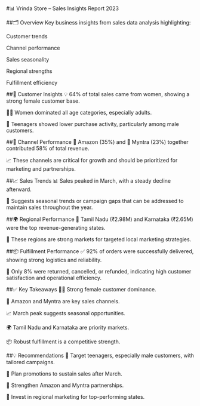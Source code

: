 #📊 Vrinda Store – Sales Insights Report 2023

##🗂️ Overview
Key business insights from sales data analysis highlighting:

Customer trends

Channel performance

Sales seasonality

Regional strengths

Fulfillment efficiency

##👥 Customer Insights
💡 64% of total sales came from women, showing a strong female customer base.

👩‍🦰 Women dominated all age categories, especially adults.

👶 Teenagers showed lower purchase activity, particularly among male customers.

##🛒 Channel Performance
🥇 Amazon (35%) and 🥈 Myntra (23%) together contributed 58% of total revenue.

📈 These channels are critical for growth and should be prioritized for marketing and partnerships.

##📈 Sales Trends
📊 Sales peaked in March, with a steady decline afterward.

🔎 Suggests seasonal trends or campaign gaps that can be addressed to maintain sales throughout the year.

##🌍 Regional Performance
📌 Tamil Nadu (₹2.98M) and Karnataka (₹2.65M) were the top revenue-generating states.

🎯 These regions are strong markets for targeted local marketing strategies.

##📦 Fulfillment Performance
✅ 92% of orders were successfully delivered, showing strong logistics and reliability.

🔄 Only 8% were returned, cancelled, or refunded, indicating high customer satisfaction and operational efficiency.

##✅ Key Takeaways
👩‍🦰 Strong female customer dominance.

🛒 Amazon and Myntra are key sales channels.

📈 March peak suggests seasonal opportunities.

🌍 Tamil Nadu and Karnataka are priority markets.

📦 Robust fulfillment is a competitive strength.

##💡 Recommendations
🎯 Target teenagers, especially male customers, with tailored campaigns.

📅 Plan promotions to sustain sales after March.

🤝 Strengthen Amazon and Myntra partnerships.

📍 Invest in regional marketing for top-performing states.

